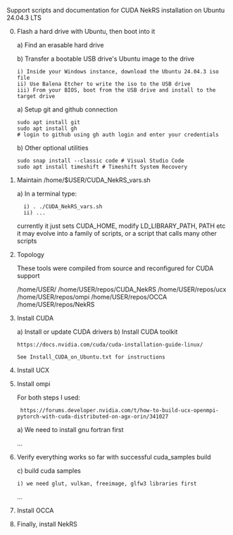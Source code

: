 Support scripts and documentation for CUDA NekRS installation on Ubuntu 24.04.3 LTS

0) Flash a hard drive with Ubuntu, then boot into it

   a) Find an erasable hard drive
   
   b) Transfer a bootable USB drive's Ubuntu image to the drive

       i) Inside your Windows instance, download the Ubuntu 24.04.3 iso file
       ii) Use Balena Etcher to write the iso to the USB drive
       iii) From your BIOS, boot from the USB drive and install to the target drive

    a) Setup git and github connection

       sudo apt install git         
       sudo apt install gh   
       # login to github using gh auth login and enter your credentials

    b) Other optional utilities
   
       sudo snap install --classic code # Visual Studio Code
       sudo apt install timeshift # Timeshift System Recovery
   
5) Maintain /home/$USER/CUDA_NekRS_vars.sh

   a) In a terminal type:

         i) . ./CUDA_NekRS_vars.sh
         ii) ... 
       
    currently it just sets CUDA_HOME, modify LD_LIBRARY_PATH, PATH etc
    it may evolve into a family of scripts, or a script that calls many other scripts

6) Topology

   These tools were compiled from source and reconfigured for CUDA support

   /home/USER/
   /home/USER/repos/CUDA_NekRS
   /home/USER/repos/ucx
   /home/USER/repos/ompi
   /home/USER/repos/OCCA
   /home/USER/repos/NekRS
   
7) Install CUDA

    a) Install or update CUDA drivers
    b) Install CUDA toolkit

       https://docs.nvidia.com/cuda/cuda-installation-guide-linux/

       See Install_CUDA_on_Ubuntu.txt for instructions

8) Install UCX

9) Install ompi

    For both steps I used:

        https://forums.developer.nvidia.com/t/how-to-build-ucx-openmpi-pytorch-with-cuda-distributed-on-agx-orin/341027


    a) We need to install gnu fortran first

    ...

10) Verify everything works so far with successful cuda_samples build

    c) build cuda samples
        
        i) we need glut, vulkan, freeimage, glfw3 libraries first

    ...

11) Install OCCA


12) Finally, install NekRS

